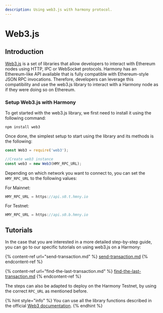 ```yaml
---
description: Using web3.js with harmony protocol.
---
```


# Web3.js

## Introduction

[Web3.js](https://web3js.readthedocs.io/en/v1.3.0/) is a set of libraries that allow developers to interact with Ethereum nodes using HTTP, IPC or WebSocket protocols. Harmony has an Ethereum-like API available that is fully compatible with Ethereum-style JSON RPC invocations. Therefore, developers can leverage this compatibility and use the web3.js library to interact with a Harmony node as if they were doing so on Ethereum.

### Setup Web3.js with Harmony <a href="setup-web3js-with-moonbeam" id="setup-web3js-with-moonbeam"></a>

To get started with the web3.js library, we first need to install it using the following command:

```
npm install web3
```

Once done, the simplest setup to start using the library and its methods is the following:

```javascript
const Web3 = require('web3');

//Create web3 instance
const web3 = new Web3(HMY_RPC_URL);
```

Depending on which network you want to connect to, you can set the `HMY_RPC_URL` to the following values:

For Mainnet: 

```javascript
HMY_RPC_URL = https://api.s0.t.hmny.io
```

For Testnet:

```javascript
HMY_RPC_URL = https://api.s0.b.hmny.io
```

## Tutorials

In the case that you are interested in a more detailed step-by-step guide, you can go to our specific tutorials on using web3.js on a Harmony:  

{% content-ref url="send-transaction.md" %}
[send-transaction.md](send-transaction.md)
{% endcontent-ref %}

{% content-ref url="find-the-last-transaction.md" %}
[find-the-last-transaction.md](find-the-last-transaction.md)
{% endcontent-ref %}

The steps can also be adapted to deploy on the Harmony Testnet, by using the correct `RPC_URL` as mentioned before.

{% hint style="info" %}
You can use all the library functions described in the official [Web3 documentation](https://web3js.readthedocs.io/en/v1.3.0/). 
{% endhint %}
